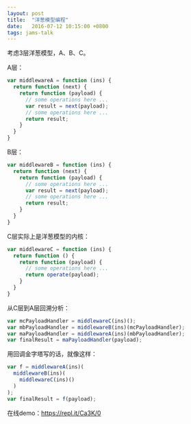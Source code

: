```yaml
---
layout: post
title:  "洋葱模型编程"
date:   2016-07-12 10:15:00 +0800
tags: jams-talk
---
```



考虑3层洋葱模型，A、B、C。

A层：

```javascript
var middlewareA = function (ins) {
  return function (next) {
    return function (payload) {
      // some operations here ...
      var result = next(payload);
      // some operations here ...
      return result;
    }
  }
}
```

B层：

```javascript
var middlewareB = function (ins) {
  return function (next) {
    return function (payload) {
      // some operations here ...
      var result = next(payload);
      // some operations here ...
      return result;
    }
  }
}
```

C层实际上是洋葱模型的内核：

```javascript
var middlewareC = function (ins) {
  return function () {
    return function (payload) {
      // some operations here ...
      return operate(payload);
    }
  }
}
```

从C层到A层回溯分析：

```javascript
var mcPayloadHandler = middlewareC(ins)();
var mbPayloadHandler = middlewareB(ins)(mcPayloadHandler);
var maPayloadHandler = middlewareA(ins)(mbPayloadHandler);
var finalResult = maPayloadHandler(payload);
```

用回调金字塔写的话，就像这样：

```javascript
var f = middlewareA(ins)(
  middlewareB(ins)(
    middlewareC(ins)()
  )
);
var finalResult = f(payload);
```

在线demo：<https://repl.it/Ca3K/0>
